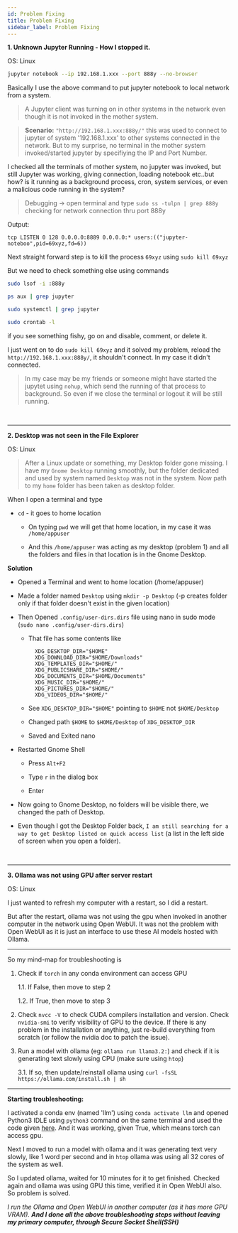 ```yaml
---
id: Problem Fixing
title: Problem Fixing
sidebar_label: Problem Fixing
---
```


**1. Unknown Jupyter Running - How I stopped it.**

OS: Linux

```bash
jupyter notebook --ip 192.168.1.xxx --port 888y --no-browser
```
Basically I use the above command to put jupyter notebook to local network from a system.

> A Jupyter client was turning on in other systems in the network even though it is not invoked in the mother system.

> **Scenario:** `"http://192.168.1.xxx:888y/"` this was used to connect to jupyter of system '192.168.1.xxx' to other systems connected in the network. But to my surprise, no terminal in the mother system invoked/started jupyter by specifiying the IP and Port Number.

I checked all the terminals of mother system, no jupyter was invoked, but still Jupyter was working, giving connection, loading notebook etc..but how? is it running as a background process, cron, system services, or even a malicious code running in the system?

> Debugging -> open terminal and type `sudo ss -tulpn | grep 888y` checking for network connection thru port 888y
		   
Output:
		   
`tcp LISTEN 0 128 0.0.0.0:8889 0.0.0.0:* users:(("jupyter-noteboo",pid=69xyz,fd=6))`
		   
Next straight forward step is to kill the process `69xyz` using `sudo kill 69xyz`
		   
But we need to check something else using commands

```bash
sudo lsof -i :888y

ps aux | grep jupyter

sudo systemctl | grep jupyter

sudo crontab -l
```

if you see something fishy, go on and disable, comment, or delete it.
		   
I just went on to do `sudo kill 69xyz` and it solved my problem, reload the `http://192.168.1.xxx:888y/`, it shouldn't connect. In my case it didn't connected.

> In my case may be my friends or someone might have started the jupytet using `nohup`, which send the running of that process to background. So even if we close the terminal or logout it will be still running.

<br />

---

**2. Desktop was not seen in the File Explorer**

OS: Linux

> After a Linux update or something, my Desktop folder gone missing. I have my `Gnome Desktop` running smoothly, but the folder dedicated and used by system named `Desktop` was not in the system. Now path to my `home` folder has been taken as desktop folder.

When I open a terminal and type 

* `cd` - it goes to home location
    
    * On typing `pwd` we will get that home location, in my case it was `/home/appuser`

    * And this `/home/appuser` was acting as my desktop (problem 1) and all the folders and files in that location is in the Gnome Desktop.

**Solution**

* Opened a Terminal and went to home location (/home/appuser)

* Made a folder named `Desktop` using `mkdir -p Desktop` (-p creates folder only if that folder doesn't exist in the given location)

* Then Opened `.config/user-dirs.dirs` file using nano in sudo mode (`sudo nano .config/user-dirs.dirs`)

    * That file has some contents like 

            XDG_DESKTOP_DIR="$HOME"
            XDG_DOWNLOAD_DIR="$HOME/Downloads"
            XDG_TEMPLATES_DIR="$HOME/"
            XDG_PUBLICSHARE_DIR="$HOME/"
            XDG_DOCUMENTS_DIR="$HOME/Documents"
            XDG_MUSIC_DIR="$HOME/"
            XDG_PICTURES_DIR="$HOME/"
            XDG_VIDEOS_DIR="$HOME/"

    * See `XDG_DESKTOP_DIR="$HOME"` pointing to `$HOME` not `$HOME/Desktop`

    * Changed path `$HOME` to `$HOME/Desktop` of `XDG_DESKTOP_DIR`

    * Saved and Exited nano

* Restarted Gnome Shell
    
    * Press `Alt+F2`
    
    * Type `r` in the dialog box
    
    * Enter

* Now going to Gnome Desktop, no folders will be visible there, we changed the path of Desktop.

* Even though I got the Desktop Folder back, `I am still searching for a way to get Desktop listed on quick access list` (a list in the left side of screen when you open a folder).

<br />

---

**3. Ollama was not using GPU after server restart**

OS: Linux

I just wanted to refresh my computer with a restart, so I did a restart.

But after the restart, ollama was not using the gpu when invoked in another computer in the network using Open WebUI. It was not the problem with Open WebUI as it is just an interface to use these AI models hosted with Ollama.

---

So my mind-map for troubleshooting is

1. Check if `torch` in any conda environment can access GPU

    1.1. If False, then move to step 2

    1.2. If True, then move to step 3

2. Check `nvcc -V` to check CUDA compilers installation and version. Check `nvidia-smi` to verify visibility of GPU to the device. If there is any problem in the installation or anything, just re-build everything from scratch (or follow the nvidia doc to patch the issue).

3. Run a model with ollama (eg: `ollama run llama3.2:`) and check if it is generating text slowly using CPU (make sure using `htop`)

    3.1. If so, then update/reinstall ollama using `curl -fsSL https://ollama.com/install.sh | sh`

---

**Starting troubleshooting:**

I activated a conda env (named 'llm') using `conda activate llm` and opened Python3 IDLE using `python3` command on the same terminal and used the code given [here](./Pytorch.md). And it was working, given True, which means torch can access gpu.

Next I moved to run a model with ollama and it was generating text very slowly, like 1 word per second and in `htop` ollama was using all 32 cores of the system as well.

So I updated ollama, waited for 10 minutes for it to get finished. Checked again and ollama was using GPU this time, verified it in Open WebUI also. So problem is solved.

_I run the Ollama and Open WebUI in another computer (as it has more GPU VRAM). **And I done all the above troubleshooting steps without leaving my primary computer, through Secure Socket Shell(SSH)**_